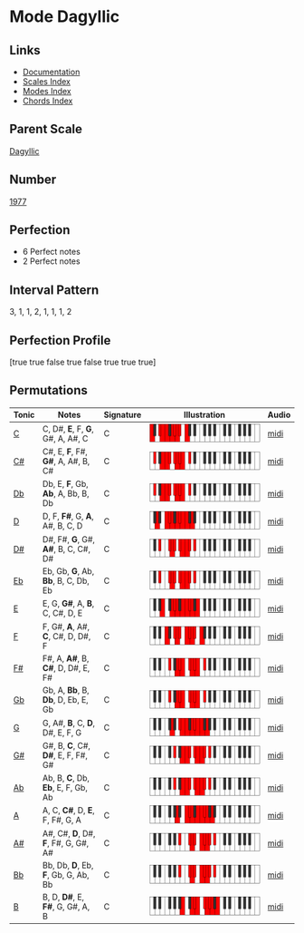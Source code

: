 # Mode Dagyllic

## Links

- [Documentation](index.md)
- [Scales Index](Scales.md)
- [Modes Index](Modes.md)
- [Chords Index](Chords.md)

## Parent Scale

[Dagyllic](ScaleDagyllic.md)

## Number

[1977](https://ianring.com/musictheory/scales/1977)

## Perfection

- 6 Perfect notes
- 2 Perfect notes

## Interval Pattern

3, 1, 1, 2, 1, 1, 1, 2

## Perfection Profile

[true true false true false true true true]

## Permutations

| Tonic | Notes | Signature | Illustration | Audio |
|-------|-------|-----------|--------------|-------|
| [C](ModeCNaturalDagyllic.md) | C, D#, **E**, F, **G**, G#, A, A#, C | C | ![CNaturalDagyllic](ModeCNaturalDagyllic.png) | [midi](https://github.com/edipermadi/music/blob/main/docs/ModeCNaturalDagyllic.mid?raw=true) |
| [C#](ModeCSharpDagyllic.md) | C#, E, **F**, F#, **G#**, A, A#, B, C# | C | ![CSharpDagyllic](ModeCSharpDagyllic.png) | [midi](https://github.com/edipermadi/music/blob/main/docs/ModeCSharpDagyllic.mid?raw=true) |
| [Db](ModeDFlatDagyllic.md) | Db, E, **F**, Gb, **Ab**, A, Bb, B, Db | C | ![DFlatDagyllic](ModeDFlatDagyllic.png) | [midi](https://github.com/edipermadi/music/blob/main/docs/ModeDFlatDagyllic.mid?raw=true) |
| [D](ModeDNaturalDagyllic.md) | D, F, **F#**, G, **A**, A#, B, C, D | C | ![DNaturalDagyllic](ModeDNaturalDagyllic.png) | [midi](https://github.com/edipermadi/music/blob/main/docs/ModeDNaturalDagyllic.mid?raw=true) |
| [D#](ModeDSharpDagyllic.md) | D#, F#, **G**, G#, **A#**, B, C, C#, D# | C | ![DSharpDagyllic](ModeDSharpDagyllic.png) | [midi](https://github.com/edipermadi/music/blob/main/docs/ModeDSharpDagyllic.mid?raw=true) |
| [Eb](ModeEFlatDagyllic.md) | Eb, Gb, **G**, Ab, **Bb**, B, C, Db, Eb | C | ![EFlatDagyllic](ModeEFlatDagyllic.png) | [midi](https://github.com/edipermadi/music/blob/main/docs/ModeEFlatDagyllic.mid?raw=true) |
| [E](ModeENaturalDagyllic.md) | E, G, **G#**, A, **B**, C, C#, D, E | C | ![ENaturalDagyllic](ModeENaturalDagyllic.png) | [midi](https://github.com/edipermadi/music/blob/main/docs/ModeENaturalDagyllic.mid?raw=true) |
| [F](ModeFNaturalDagyllic.md) | F, G#, **A**, A#, **C**, C#, D, D#, F | C | ![FNaturalDagyllic](ModeFNaturalDagyllic.png) | [midi](https://github.com/edipermadi/music/blob/main/docs/ModeFNaturalDagyllic.mid?raw=true) |
| [F#](ModeFSharpDagyllic.md) | F#, A, **A#**, B, **C#**, D, D#, E, F# | C | ![FSharpDagyllic](ModeFSharpDagyllic.png) | [midi](https://github.com/edipermadi/music/blob/main/docs/ModeFSharpDagyllic.mid?raw=true) |
| [Gb](ModeGFlatDagyllic.md) | Gb, A, **Bb**, B, **Db**, D, Eb, E, Gb | C | ![GFlatDagyllic](ModeGFlatDagyllic.png) | [midi](https://github.com/edipermadi/music/blob/main/docs/ModeGFlatDagyllic.mid?raw=true) |
| [G](ModeGNaturalDagyllic.md) | G, A#, **B**, C, **D**, D#, E, F, G | C | ![GNaturalDagyllic](ModeGNaturalDagyllic.png) | [midi](https://github.com/edipermadi/music/blob/main/docs/ModeGNaturalDagyllic.mid?raw=true) |
| [G#](ModeGSharpDagyllic.md) | G#, B, **C**, C#, **D#**, E, F, F#, G# | C | ![GSharpDagyllic](ModeGSharpDagyllic.png) | [midi](https://github.com/edipermadi/music/blob/main/docs/ModeGSharpDagyllic.mid?raw=true) |
| [Ab](ModeAFlatDagyllic.md) | Ab, B, **C**, Db, **Eb**, E, F, Gb, Ab | C | ![AFlatDagyllic](ModeAFlatDagyllic.png) | [midi](https://github.com/edipermadi/music/blob/main/docs/ModeAFlatDagyllic.mid?raw=true) |
| [A](ModeANaturalDagyllic.md) | A, C, **C#**, D, **E**, F, F#, G, A | C | ![ANaturalDagyllic](ModeANaturalDagyllic.png) | [midi](https://github.com/edipermadi/music/blob/main/docs/ModeANaturalDagyllic.mid?raw=true) |
| [A#](ModeASharpDagyllic.md) | A#, C#, **D**, D#, **F**, F#, G, G#, A# | C | ![ASharpDagyllic](ModeASharpDagyllic.png) | [midi](https://github.com/edipermadi/music/blob/main/docs/ModeASharpDagyllic.mid?raw=true) |
| [Bb](ModeBFlatDagyllic.md) | Bb, Db, **D**, Eb, **F**, Gb, G, Ab, Bb | C | ![BFlatDagyllic](ModeBFlatDagyllic.png) | [midi](https://github.com/edipermadi/music/blob/main/docs/ModeBFlatDagyllic.mid?raw=true) |
| [B](ModeBNaturalDagyllic.md) | B, D, **D#**, E, **F#**, G, G#, A, B | C | ![BNaturalDagyllic](ModeBNaturalDagyllic.png) | [midi](https://github.com/edipermadi/music/blob/main/docs/ModeBNaturalDagyllic.mid?raw=true) |
